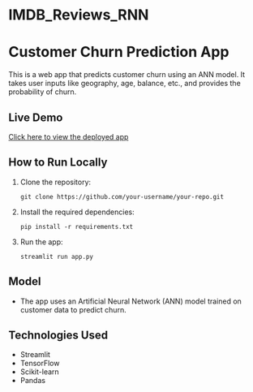 # IMDB_Reviews_RNN

# Customer Churn Prediction App

This is a web app that predicts customer churn using an ANN model. It takes user inputs like geography, age, balance, etc., and provides the probability of churn.

## Live Demo

[Click here to view the deployed app](https://imdbreviewsrnn-qfavdt7je4ghrpvorjnbcj.streamlit.app/)

## How to Run Locally
1. Clone the repository:
    ```
    git clone https://github.com/your-username/your-repo.git
    ```
2. Install the required dependencies:
    ```
    pip install -r requirements.txt
    ```
3. Run the app:
    ```
    streamlit run app.py
    ```

## Model
- The app uses an Artificial Neural Network (ANN) model trained on customer data to predict churn.

## Technologies Used
- Streamlit
- TensorFlow
- Scikit-learn
- Pandas
